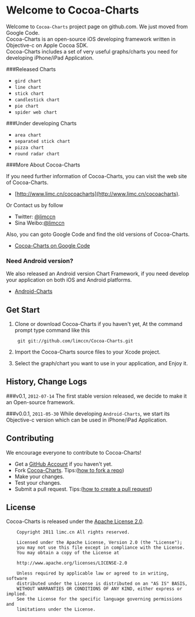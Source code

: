 # Welcome to Cocoa-Charts

Welcome to `Cocoa-Charts` project page on github.com. We just moved from Google Code.<br />
Cocoa-Charts is an open-source iOS developing framework written in Objective-c on Apple Cocoa SDK.<br />
Cocoa-Charts includes a set of very useful graphs/charts you need for developing iPhone/iPad Application.<br />

###Released Charts
- `gird chart`
- `line chart`
- `stick chart`
- `candlestick chart`
- `pie chart`
- `spider web chart`

###Under developing Charts
- `area chart`
- `separated stick chart`
- `pizza chart`
- `round radar chart`
    
###More About Cocoa-Charts

If you need further information of Cocoa-Charts, you can visit the web site of Cocoa-Charts.

- [http://www.limc.cn/cocoacharts](http://www.limc.cn/cocoacharts).

Or Contact us by follow

- Twitter: [@limccn](https://twitter.com/limccn)
- Sina Weibo:[@limccn](http://weibo.com/limccn)

Also, you can goto Google Code and find the old versions of Cocoa-Charts.

- [Cocoa-Charts on Google Code](https://code.google.com/p/cocoa-charts/)

### Need Android version?

We also released an Android version Chart Framework, if you need develop your 
application on both iOS and Android platforms.

- [Android-Charts](https://github.com/limccn/Android-Charts.git)

## Get Start

1. Clone or download Cocoa-Charts if you haven't yet, At the command prompt type command like this

        git git://github.com/limccn/Cocoa-Charts.git
        
2. Import the Cocoa-Charts source files to your Xcode project.

3. Select the graph/chart you want to use in your application, and Enjoy it.

## History, Change Logs
###v0.1, `2012-07-14`
The first stable version released, we decide to make it an Open-source framework.

###v0.0.1, `2011-05-30`
While developing `Android-Charts`, we start its Objective-c version which can be used in iPhone/iPad Application.

## Contributing

We encourage everyone to contribute to Cocoa-Charts!

- Get a [GitHub Account](https://github.com/signup/free) if you haven't yet.
- Fork [Cocoa-Charts](https://github.com/limccn/Cocoa-Charts.git). Tips:([how to fork a repo](https://help.github.com/articles/fork-a-repo))
- Make your changes.
- Test your changes. 
- Submit a pull request. Tips:([how to create a pull request](https://help.github.com/articles/fork-a-repo)) 

## License

Cocoa-Charts is released under the [Apache License 2.0](http://www.apache.org/licenses/LICENSE-2.0).

        Copyright 2011 limc.cn All rights reserved.
        
        Licensed under the Apache License, Version 2.0 (the "License");
        you may not use this file except in compliance with the License.
        You may obtain a copy of the License at

        http://www.apache.org/licenses/LICENSE-2.0

        Unless required by applicable law or agreed to in writing, software
        distributed under the License is distributed on an "AS IS" BASIS,
        WITHOUT WARRANTIES OR CONDITIONS OF ANY KIND, either express or implied.
        See the License for the specific language governing permissions and
        limitations under the License.
